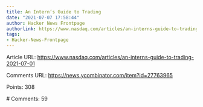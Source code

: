 ```yaml
---
title: An Intern’s Guide to Trading
date: "2021-07-07 17:58:44"
author: Hacker News Frontpage
authorlink: https://www.nasdaq.com/articles/an-interns-guide-to-trading-2021-07-01
tags:
- Hacker-News-Frontpage
---
```


<p>Article URL: <a href="https://www.nasdaq.com/articles/an-interns-guide-to-trading-2021-07-01">https://www.nasdaq.com/articles/an-interns-guide-to-trading-2021-07-01</a></p>
<p>Comments URL: <a href="https://news.ycombinator.com/item?id=27763965">https://news.ycombinator.com/item?id=27763965</a></p>
<p>Points: 308</p>
<p># Comments: 59</p>
